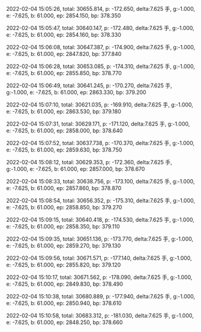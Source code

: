 2022-02-04 15:05:26, total: 30655.814, p: -172.650, delta:7.625 手, g:-1.000, e: -7.625, b: 61.000, ep: 2854.150, bp: 378.350

2022-02-04 15:05:47, total: 30640.147, p: -172.480, delta:7.625 手, g:-1.000, e: -7.625, b: 61.000, ep: 2854.160, bp: 378.330

2022-02-04 15:06:08, total: 30647.387, p: -174.900, delta:7.625 手, g:-1.000, e: -7.625, b: 61.000, ep: 2847.820, bp: 377.840

2022-02-04 15:06:28, total: 30653.085, p: -174.310, delta:7.625 手, g:-1.000, e: -7.625, b: 61.000, ep: 2855.850, bp: 378.770

2022-02-04 15:06:49, total: 30641.245, p: -170.270, delta:7.625 手, g:-1.000, e: -7.625, b: 61.000, ep: 2863.330, bp: 379.200

2022-02-04 15:07:10, total: 30621.035, p: -169.910, delta:7.625 手, g:-1.000, e: -7.625, b: 61.000, ep: 2863.530, bp: 379.180

2022-02-04 15:07:31, total: 30629.171, p: -171.120, delta:7.625 手, g:-1.000, e: -7.625, b: 61.000, ep: 2858.000, bp: 378.640

2022-02-04 15:07:52, total: 30637.738, p: -170.370, delta:7.625 手, g:-1.000, e: -7.625, b: 61.000, ep: 2859.630, bp: 378.750

2022-02-04 15:08:12, total: 30629.353, p: -172.360, delta:7.625 手, g:-1.000, e: -7.625, b: 61.000, ep: 2857.000, bp: 378.670

2022-02-04 15:08:33, total: 30638.756, p: -173.100, delta:7.625 手, g:-1.000, e: -7.625, b: 61.000, ep: 2857.860, bp: 378.870

2022-02-04 15:08:54, total: 30656.352, p: -175.310, delta:7.625 手, g:-1.000, e: -7.625, b: 61.000, ep: 2858.850, bp: 379.270

2022-02-04 15:09:15, total: 30640.418, p: -174.530, delta:7.625 手, g:-1.000, e: -7.625, b: 61.000, ep: 2858.350, bp: 379.110

2022-02-04 15:09:35, total: 30651.136, p: -173.770, delta:7.625 手, g:-1.000, e: -7.625, b: 61.000, ep: 2859.270, bp: 379.130

2022-02-04 15:09:56, total: 30671.571, p: -177.140, delta:7.625 手, g:-1.000, e: -7.625, b: 61.000, ep: 2855.820, bp: 379.120

2022-02-04 15:10:17, total: 30671.562, p: -178.090, delta:7.625 手, g:-1.000, e: -7.625, b: 61.000, ep: 2849.830, bp: 378.490

2022-02-04 15:10:38, total: 30680.889, p: -177.940, delta:7.625 手, g:-1.000, e: -7.625, b: 61.000, ep: 2850.940, bp: 378.610

2022-02-04 15:10:58, total: 30683.312, p: -181.030, delta:7.625 手, g:-1.000, e: -7.625, b: 61.000, ep: 2848.250, bp: 378.660
